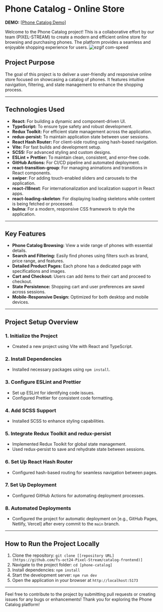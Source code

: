 # Phone Catalog - Online Store

**DEMO:** [[Phone Catalog Demo](https://fs-oct24-pixel-stream.github.io/catalog-frontend/#/)]

Welcome to the Phone Catalog project! This is a collaborative effort by our team (PIXEL-STREAM) to create a modern and efficient online store for browsing and purchasing phones. The platform provides a seamless and enjoyable shopping experience for users.
![ezgif com-speed](https://github.com/user-attachments/assets/c1b7578c-175c-4480-aacc-b74a7154fb70)

## **Project Purpose**
The goal of this project is to deliver a user-friendly and responsive online store focused on showcasing a catalog of phones. It features intuitive navigation, filtering, and state management to enhance the shopping process.

---

## **Technologies Used**
- **React:** For building a dynamic and component-driven UI.
- **TypeScript:** To ensure type safety and robust development.
- **Redux Toolkit:** For efficient state management across the application.
- **redux-persist:** To maintain application state between user sessions.
- **React Hash Router:** For client-side routing using hash-based navigation.
- **Vite:** For fast builds and development setup.
- **SCSS:** For advanced styling and custom designs.
- **ESLint + Prettier:** To maintain clean, consistent, and error-free code.
- **GitHub Actions:** For CI/CD pipeline and automated deployment.
- **react-transition-group**: For managing animations and transitions in React components.
- **swiper**: For adding touch-enabled sliders and carousels to the application.
- **react-i18next**: For internationalization and localization support in React apps.
- **react-loading-skeleton**: For displaying loading skeletons while content is being fetched or processed.
- **bulma**: For a modern, responsive CSS framework to style the application.


---

## **Key Features**
- **Phone Catalog Browsing:** View a wide range of phones with essential details.
- **Search and Filtering:** Easily find phones using filters such as brand, price range, and features.
- **Detailed Product Pages:** Each phone has a dedicated page with specifications and images.
- **Cart and Checkout:** Users can add items to their cart and proceed to checkout.
- **State Persistence:** Shopping cart and user preferences are saved across sessions.
- **Mobile-Responsive Design:** Optimized for both desktop and mobile devices.

---

## **Project Setup Overview**

### 1. **Initialize the Project**
   - Created a new project using Vite with React and TypeScript.

### 2. **Install Dependencies**
   - Installed necessary packages using `npm install`.

### 3. **Configure ESLint and Prettier**
   - Set up ESLint for identifying code issues.
   - Configured Prettier for consistent code formatting.

### 4. **Add SCSS Support**
   - Installed SCSS to enhance styling capabilities.

### 5. **Integrate Redux Toolkit and redux-persist**
   - Implemented Redux Toolkit for global state management.
   - Used redux-persist to save and rehydrate state between sessions.

### 6. **Set Up React Hash Router**
   - Configured hash-based routing for seamless navigation between pages.

### 7. **Set Up Deployment**
   - Configured GitHub Actions for automating deployment processes.

### 8. **Automated Deployments**
   - Configured the project for automatic deployment on [e.g., GitHub Pages, Netlify, Vercel] after every commit to the `main` branch.

---

## **How to Run the Project Locally**
1. Clone the repository: `git clone [[repository URL](https://github.com/fs-oct24-Pixel-Stream/catalog-frontend)]`
2. Navigate to the project folder: `cd [phone-catalog]`
3. Install dependencies: `npm install`
4. Start the development server: `npm run dev`
5. Open the application in your browser at `http://localhost:5173`

---

Feel free to contribute to the project by submitting pull requests or creating issues for any bugs or enhancements! Thank you for exploring the Phone Catalog platform!

